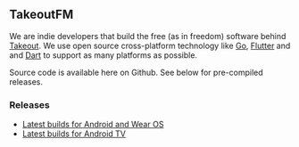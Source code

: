 ## TakeoutFM

We are indie developers that build the free (as in freedom)
software behind [Takeout](https://takeoutfm.com/takeout.html). We use open
source cross-platform technology like [Go](https://go.dev/), [Flutter](https://flutter.dev/) and
and [Dart](https://dart.dev/) to support as many platforms as possible.

Source code is available here on Github. See below for pre-compiled releases.

### Releases

- [Latest builds for Android and Wear OS](https://github.com/takeoutfm/takeout_app/releases/)
- [Latest builds for Android TV](https://github.com/takeoutfm/tv-samples/releases/)

